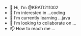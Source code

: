 - 👋 Hi, I’m @KRATI211002
- 👀 I’m interested in ...coding
- 🌱 I’m currently learning ...java
- 💞️ I’m looking to collaborate on ...
- 📫 How to reach me ...

<!---
KRATI211002/KRATI211002 is a ✨ special ✨ repository because its `README.md` (this file) appears on your GitHub profile.
You can click the Preview link to take a look at your changes.
--->
